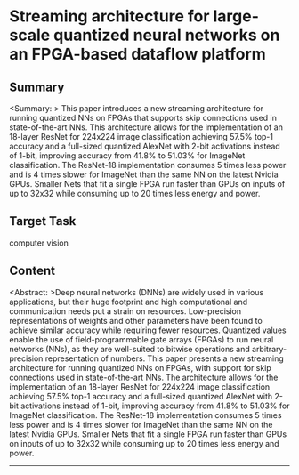 # Streaming architecture for large-scale quantized neural networks on an FPGA-based dataflow platform

## Summary

<Summary: > This paper introduces a new streaming architecture for running quantized NNs on FPGAs that supports skip connections used in state-of-the-art NNs. This architecture allows for the implementation of an 18-layer ResNet for 224x224 image classification achieving 57.5% top-1 accuracy and a full-sized quantized AlexNet with 2-bit activations instead of 1-bit, improving accuracy from 41.8% to 51.03% for ImageNet classification. The ResNet-18 implementation consumes 5 times less power and is 4 times slower for ImageNet than the same NN on the latest Nvidia GPUs. Smaller Nets that fit a single FPGA run faster than GPUs on inputs of up to 32x32 while consuming up to 20 times less energy and power.


## Target Task

computer vision

## Content

<Abstract: >Deep neural networks (DNNs) are widely used in various applications, but their huge footprint and high computational and communication needs put a strain on resources. Low-precision representations of weights and other parameters have been found to achieve similar accuracy while requiring fewer resources. Quantized values enable the use of field-programmable gate arrays (FPGAs) to run neural networks (NNs), as they are well-suited to bitwise operations and arbitrary-precision representation of numbers. This paper presents a new streaming architecture for running quantized NNs on FPGAs, with support for skip connections used in state-of-the-art NNs. The architecture allows for the implementation of an 18-layer ResNet for 224x224 image classification achieving 57.5% top-1 accuracy and a full-sized quantized AlexNet with 2-bit activations instead of 1-bit, improving accuracy from 41.8% to 51.03% for ImageNet classification. The ResNet-18 implementation consumes 5 times less power and is 4 times slower for ImageNet than the same NN on the latest Nvidia GPUs. Smaller Nets that fit a single FPGA run faster than GPUs on inputs of up to 32x32 while consuming up to 20 times less energy and power.



---

